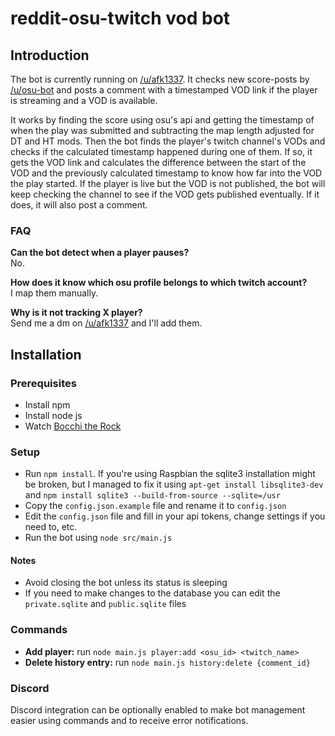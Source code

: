 # reddit-osu-twitch vod bot
## Introduction
The bot is currently running on [/u/afk1337](https://www.reddit.com/user/afk1337/). It checks new score-posts by [/u/osu-bot](https://www.reddit.com/user/osu-bot/) and posts a comment with a timestamped VOD link if the player is streaming and a VOD is available.

It works by finding the score using osu's api and getting the timestamp of when the play was submitted and subtracting the map length adjusted for DT and HT mods. Then the bot finds the player's twitch channel's VODs and checks if the calculated timestamp happened during one of them. If so, it gets the VOD link and calculates the difference between the start of the VOD and the previously calculated timestamp to know how far into the VOD the play started. If the player is live but the VOD is not published, the bot will keep checking the channel to see if the VOD gets published eventually. If it does, it will also post a comment.

### FAQ
**Can the bot detect when a player pauses?**<br>
No.

**How does it know which osu profile belongs to which twitch account?**<br>
I map them manually.

**Why is it not tracking X player?**<br>
Send me a dm on [/u/afk1337](https://www.reddit.com/message/compose?to=u/afk1337&subject=add%20player) and I'll add them.

## Installation

### Prerequisites
- Install npm
- Install node js
- Watch [Bocchi the Rock](https://anilist.co/anime/130003/Bocchi-the-Rock/)

### Setup
- Run `npm install`. If you're using Raspbian the sqlite3 installation might be broken, but I managed to fix it using `apt-get install libsqlite3-dev` and `npm install sqlite3 --build-from-source --sqlite=/usr`
- Copy the `config.json.example` file and rename it to `config.json`
- Edit the `config.json` file and fill in your api tokens, change settings if you need to, etc.
- Run the bot using `node src/main.js`

#### Notes
- Avoid closing the bot unless its status is sleeping
- If you need to make changes to the database you can edit the `private.sqlite` and `public.sqlite` files

### Commands
- **Add player:** run `node main.js player:add <osu_id> <twitch_name>`
- **Delete history entry:** run `node main.js history:delete {comment_id}`

### Discord
Discord integration can be optionally enabled to make bot management easier using commands and to receive error notifications.